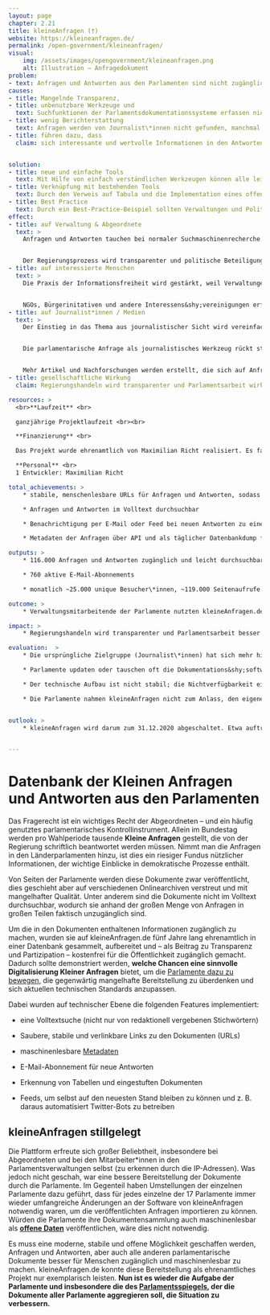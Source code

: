 ```yaml
---
layout: page
chapter: 2.21
title: kleineAnfragen (†)
website: https://kleineanfragen.de/
permalink: /open-government/kleineanfragen/
visual:
    img: /assets/images/opengovernment/kleineanfragen.png
    alt: Illustration – Anfragedokument
problem:
- text: Anfragen und Antworten aus den Parlamenten sind nicht zugänglich.
causes:
- title: Mangelnde Transparenz,
- title: unbenutzbare Werkzeuge und
  text: Suchfunktionen der Parlamentsdokumentationssysteme erfassen nicht den vollständigen Text und teilweise ist keine Verlinkung auf Anfragen in diesen Systemen möglich.
- title: wenig Berichterstattung
  text: Anfragen werden von Journalist\*innen nicht gefunden, manchmal werden sie vorab von Abgeordneten direkt an befreundete Journalist\*innen weitergegeben oder darauf hingewiesen.
- title: führen dazu, dass
  claim: sich interessante und wertvolle Informationen in den Antworten finden, diese jedoch von wenigen Menschen außerhalb des Parlaments gelesen werden.


solution:
- title: neue und einfache Tools
  text: Mit Hilfe von einfach verständlichen Werkzeugen können alle leichter auf die Anfragen und Antworten zugreifen.
- title: Verknüpfung mit bestehenden Tools
  text: Durch den Verweis auf Tabula und die Implementation eines offenen Standards (OParl) können die Daten in den Antworten, aber auch die Metadaten zu allen Antworten weiterverwendet werden.
- title: Best Practice
  text: Durch ein Best-Practice-Beispiel sollten Verwaltungen und Politik von den Vorteilen offener Werkzeuge überzeugt werden.
effect:
- title: auf Verwaltung & Abgeordnete
  text: >
    Anfragen und Antworten tauchen bei normaler Suchmaschinenrecherche auf.


    Der Regierungsprozess wird transparenter und politische Beteiligung wird vereinfacht.
- title: auf interessierte Menschen
  text: >
    Die Praxis der Informationsfreiheit wird gestärkt, weil Verwaltungen anhand der Einzelfälle viel über Informationsfreiheit lernen können.


    NGOs, Bürgerinitativen und andere Interessens&shy;vereinigungen erfahren schneller, wenn ihre Themen im Parlament angefragt werden.
- title: auf Journalist*innen / Medien
  text: >
    Der Einstieg in das Thema aus journalistischer Sicht wird vereinfacht


    Die parlamentarische Anfrage als journalistisches Werkzeug rückt stärker in den Fokus der Medien.


    Mehr Artikel und Nachforschungen werden erstellt, die sich auf Anfragen stützen.
- title: gesellschaftliche Wirkung
  claim: Regierungshandeln wird transparenter und Parlamentsarbeit wirksamer und besser nachvollziehbar, da mehr Menschen die Möglichkeit haben, sich zu informieren.

resources: >
  <br>**Laufzeit** <br>

  ganzjährige Projektlaufzeit <br><br>

  **Finanzierung** <br>

  Das Projekt wurde ehrenamtlich von Maximilian Richt realisiert. Es fallen ausschließlich Kosten für Server und Speicherplatz an. <br><br>

  **Personal** <br>
  1 Entwickler: Maximilian Richt

total_achievements: >
    * stabile, menschenlesbare URLs für Anfragen und Antworten, sodass diese auch per Mail oder in Sozialen Medien geteilt werden können

    * Anfragen und Antworten im Volltext durchsuchbar

    * Benachrichtigung per E-Mail oder Feed bei neuen Antworten zu einer Suche

    * Metadaten der Anfragen über API und als täglicher Datenbankdump für Entwickler*innen bereitgestellt

outputs: >
    * 116.000 Anfragen und Antworten zugänglich und leicht durchsuchbar

    * 760 aktive E-Mail-Abonnements

    * monatlich ~25.000 unique Besucher\*innen, ~119.000 Seitenaufrufe

outcome: >
    * Verwaltungsmitarbeitende der Parlamente nutzten kleineAnfragen.de öfter als ihre eigenen Tools

impact: >
    * Regierungshandeln wird transparenter und Parlamentsarbeit besser nachvollziehbar, da mehr Menschen die Möglichkeit haben, sich zu informieren. Das ermöglicht mehr Partizipation.

evaluation:  >
    * Die ursprüngliche Zielgruppe (Journalist\*innen) hat sich mehr hin zu interessierten Bürger\*innen und interessanterweise Verwaltungsmitarbeiter\*innen bewegt.

    * Parlamente updaten oder tauschen oft die Dokumentations&shy;software, sodass der Import von Anfragen und Antworten von diesem Parlament ohne Anpassung nicht mehr funktionierte bis eine neue Anbindung geschrieben wurde. Die zeitlichen Ressourcen waren hierfür nicht ausreichend, sodass längere Zeit keine neuen Dokumente mehr erscheinen.

    * Der technische Aufbau ist nicht stabil; die Nichtverfügbarkeit einzelner Komponenten (Suche, Scraper, Dokumentenbereitstellung) sorgte für den Ausfall der ganzen Plattform.

    * Die Parlamente nahmen kleineAnfragen nicht zum Anlass, den eigenen Parlamentsspiegel zu überarbeiten und selbst offene Daten bereitzustellen.


outlook: >
    * kleineAnfragen wird darum zum 31.12.2020 abgeschaltet. Etwa auftretende Fehler beim Import von Anfragen und Antworten werden nicht mehr korrigiert. Es werden auch keine E-Mail-Benachrichtigungen mehr verschickt und ab diesem Zeitpunkt wird auch keine Volltextsuche mehr möglich sein.


---
```



# Datenbank der Kleinen Anfragen und Antworten aus den Parlamenten

Das Fragerecht ist ein wichtiges Recht der Abgeordneten – und ein häufig genutztes parlamentarisches Kontrollinstrument. Allein im Bundestag werden pro Wahlperiode tausende **Kleine Anfragen** gestellt, die von der Regierung schriftlich beantwortet werden müssen. Nimmt man die Anfragen in den Länderparlamenten hinzu, ist dies ein riesiger Fundus nützlicher Informationen, der wichtige Einblicke in demokratische Prozesse enthält. 

Von Seiten der Parlamente werden diese Dokumente zwar veröffentlicht, dies geschieht aber auf verschiedenen Onlinearchiven verstreut und mit mangelhafter Qualität. Unter anderem sind die Dokumente nicht im Volltext durchsuchbar, wodurch sie anhand der großen Menge von Anfragen in großen Teilen faktisch unzugänglich sind. 

Um die in den Dokumenten enthaltenen Informationen zugänglich zu machen, wurden sie auf kleineAnfragen.de fünf Jahre lang ehrenamtlich in einer Datenbank gesammelt, aufbereitet und – als Beitrag zu Transparenz und Partizipation – kostenfrei für die Öffentlichkeit zugänglich gemacht. Dadurch sollte demonstriert werden, **welche Chancen eine sinnvolle Digitalisierung Kleiner Anfragen** bietet, um die [Parlamente dazu zu bewegen](https://kleineanfragen.de/info), die gegenwärtig mangelhafte Bereitstellung zu überdenken und sich aktuellen technischen Standards anzupassen.

Dabei wurden auf technischer Ebene die folgenden Features implementiert: 

* eine Volltextsuche (nicht nur von redaktionell vergebenen Stichwörtern)

* Saubere, stabile und verlinkbare Links zu den Dokumenten (URLs)

* maschinenlesbare [Metadaten](https://de.wikipedia.org/wiki/Metadaten)

* E-Mail-Abonnement für neue Antworten

* Erkennung von Tabellen und eingestuften Dokumenten

* Feeds, um selbst auf den neuesten Stand bleiben zu können und z. B. daraus automatisiert Twitter-Bots zu betreiben

## kleineAnfragen stillgelegt

Die Plattform erfreute sich großer Beliebtheit, insbesondere bei Abgeordneten und bei den Mitarbeiter*innen in den Parlamentsverwaltungen selbst (zu erkennen durch die IP-Adressen). Was jedoch nicht geschah, war eine bessere Bereitstellung der Dokumente durch die Parlamente. Im Gegenteil haben Umstellungen der einzelnen Parlamente dazu geführt, dass für jedes einzelne der 17 Parlamente immer wieder umfangreiche Änderungen an der Software von kleineAnfragen notwendig waren, um die veröffentlichten Anfragen importieren zu können. Würden die Parlamente ihre Dokumentensammlung auch maschinenlesbar als **[offene Daten](https://okfn.de/themen/open_data/)** veröffentlichen, wäre dies nicht notwendig.

Es muss eine moderne, stabile und offene Möglichkeit geschaffen werden, Anfragen und Antworten, aber auch alle anderen parlamentarische Dokumente besser für Menschen zugänglich und maschinenlesbar zu machen. kleineAnfragen.de konnte diese Bereitstellung als ehrenamtliches Projekt nur exemplarisch leisten. **Nun ist es wieder die Aufgabe der Parlamente und insbesondere die des [Parlamentsspiegels](https://www.parlamentsspiegel.de/), der die Dokumente aller Parlamente aggregieren soll, die Situation zu verbessern.**
